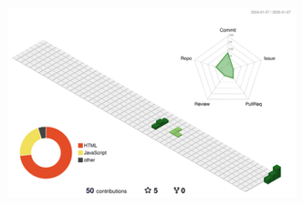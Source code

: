 
[//]: # (<picture>)

[//]: # (  <source media="&#40;prefers-color-scheme: dark&#41;" srcset="https://raw.githubusercontent.com/duyl328/duyl328/output/github-contribution-grid-snake-dark.svg">)

[//]: # (  <source media="&#40;prefers-color-scheme: light&#41;" srcset="https://raw.githubusercontent.com/duyl328/duyl328/output/github-contribution-grid-snake.svg">)

[//]: # (  <img alt="github contribution grid snake animation" src="https://raw.githubusercontent.com/duyl328/duyl328/output/github-contribution-grid-snake.svg">)

[//]: # (</picture>)

![](./profile-3d-contrib/profile-green-animate.svg)
